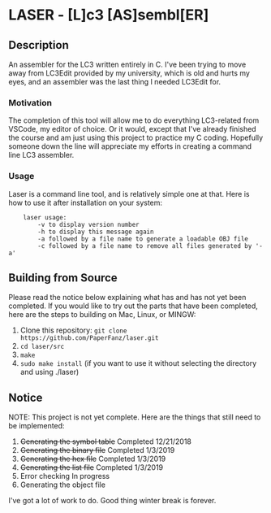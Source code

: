 # LASER - [**L**]c3 [**AS**]sembl[**ER**]

## Description

An assembler for the LC3 written entirely in C. I've been trying to move away from LC3Edit provided by my university, which is old and hurts my eyes, and an assembler was the last thing I needed LC3Edit for.

### Motivation

The completion of this tool will allow me to do everything LC3-related from VSCode, my editor of choice. Or it would, except that I've already finished the course and am just using this project to practice my C coding. Hopefully someone down the line will appreciate my efforts in creating a command line LC3 assembler.

### Usage

Laser is a command line tool, and is relatively simple one at that. Here is how to use it after installation on your system:

```
	laser usage:
		-v to display version number
		-h to display this message again
		-a followed by a file name to generate a loadable OBJ file
		-c followed by a file name to remove all files generated by '-a'
```
## Building from Source

Please read the notice below explaining what has and has not yet been completed. If you would like to try out the parts that have been completed, here are the steps to building on Mac, Linux, or MINGW:

1. Clone this repository: `git clone https://github.com/PaperFanz/laser.git`
2. `cd laser/src`
3. `make`
4. `sudo make install` (if you want to use it without selecting the directory and using ./laser)

## Notice

NOTE: This project is not yet complete. Here are the things that still need to be implemented:

1. ~~Generating the symbol table~~	Completed 12/21/2018
2. ~~Generating the binary file~~	Completed 1/3/2019
3. ~~Generating the hex file~~		Completed 1/3/2019
4. ~~Generating the list file~~		Completed 1/3/2019
5. Error checking					In progress
6. Generating the object file

I've got a lot of work to do. Good thing winter break is forever.